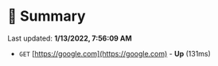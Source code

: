 # 📖 Summary
Last updated: **1/13/2022, 7:56:09 AM**

- `GET` [https://google.com](https://google.com) - **Up** (131ms)
